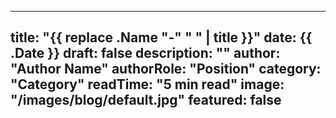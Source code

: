 
---
title: "{{ replace .Name "-" " " | title }}"
date: {{ .Date }}
draft: false
description: ""
author: "Author Name"
authorRole: "Position"
category: "Category"
readTime: "5 min read"
image: "/images/blog/default.jpg"
featured: false
---

